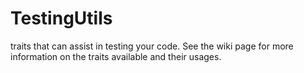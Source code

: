 # TestingUtils
traits that can assist in testing your code.  See the wiki page for more information on the traits available and their usages.
